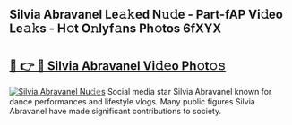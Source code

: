 ## Silvia Abravanel Le𝚊𝚔ed N𝚞𝚍e - Part-fAP Vi𝚍eo Le𝚊𝚔s - H𝚘t O𝚗lyf𝚊ns Ph𝚘tos 6fXYX

# <h2><a href="http://hf455uu.feru.top/?c=Silvia+Abravanel">🔗 👉 🔴 Silvia Abravanel Vi𝚍𝚎o Ph𝚘t𝚘𝚜</a></h2>

[![Silvia Abravanel Nu𝚍𝚎s](https://i.imgur.com/0TWrTi3.gif)](http://hf455uu.feru.top/?c=Silvia+Abravanel)
Social media star Silvia Abravanel known for dance performances and lifestyle vlogs. Many public figures Silvia Abravanel have made significant contributions to society. 
